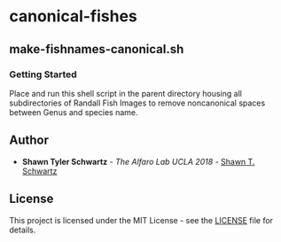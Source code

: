 # canonical-fishes 

## make-fishnames-canonical.sh

### Getting Started
Place and run this shell script in the parent directory housing all subdirectories of Randall Fish Images to remove noncanonical spaces between Genus and species name.


## Author

* **Shawn Tyler Schwartz** - *The Alfaro Lab UCLA 2018* - [Shawn T. Schwartz](https://shawntylerschwartz.com)

## License

This project is licensed under the MIT License - see the [LICENSE](LICENSE) file for details.

